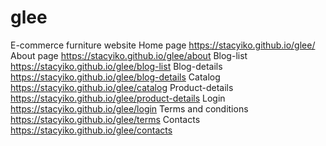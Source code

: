 # glee
E-commerce furniture website
Home page https://stacyiko.github.io/glee/
About page https://stacyiko.github.io/glee/about
Blog-list https://stacyiko.github.io/glee/blog-list
Blog-details https://stacyiko.github.io/glee/blog-details
Catalog https://stacyiko.github.io/glee/catalog
Product-details https://stacyiko.github.io/glee/product-details
Login https://stacyiko.github.io/glee/login
Terms and conditions https://stacyiko.github.io/glee/terms
Contacts https://stacyiko.github.io/glee/contacts

